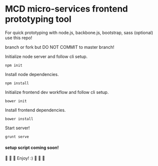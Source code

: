 # MCD micro-services frontend prototyping tool

For quick prototyping with node.js, backbone.js, bootstrap, sass (optional) use this repo!

branch or fork but DO NOT COMMIT to master branch!

Initialize node server and follow cli setup.

```npm init```

Install node dependencies.

```npm install```

Initialize frontend dev workflow and follow cli setup.

```bower init ```

Install frontend dependencies.

```bower install```

Start server!

```grunt serve```

#### setup script coming soon!

:sweet_potato: :sweet_potato: :sweet_potato: Enjoy! :) :sweet_potato: :sweet_potato: :sweet_potato:
